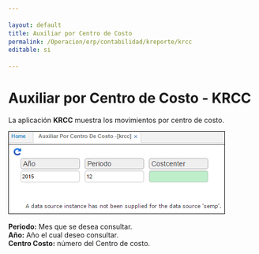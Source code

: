```yaml
---

layout: default
title: Auxiliar por Centro de Costo
permalink: /Operacion/erp/contabilidad/kreporte/krcc
editable: si

---
```


# Auxiliar por Centro de Costo - KRCC

La aplicación **KRCC** muestra los movimientos por centro de costo.  

![](KRCC.png)

**Periodo:** Mes que se desea consultar.  
**Año:** Año el cual deseo consultar.  
**Centro Costo:** número del Centro de costo.  










